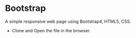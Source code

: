 # Bootstrap 
A simple responsive web page using Bootstrap4, HTML5, CSS.

* Clone and Open the file in the browser.
